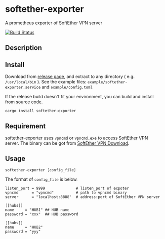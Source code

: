 # softether-exporter
A prometheus exporter of SoftEther VPN server

[![Build Status](https://travis-ci.org/dalance/softether-exporter.svg?branch=master)](https://travis-ci.org/dalance/softether-exporter)

## Description

## Install
Download from [release page](https://github.com/dalance/softether-exporter/releases/latest), and extract to any directory ( e.g. `/usr/local/bin` ).
See the example files: `example/softether-exporter.service` and `example/config.toml`

If the release build doesn't fit your environment, you can build and install from source code.

```
cargo install softether-exporter
```

## Requirement

softether-exporter uses `vpncmd` or `vpncmd.exe` to access SoftEther VPN server.
The binary can be got from [SoftEther VPN Download](http://www.softether-download.com/?product=softether).

## Usage

```
softether-exporter [config_file]
```

The format of `config_file` is below.

```
listen_port = 9999              # listen_port of expoter
vpncmd      = "vpncmd"          # path to vpncmd binary
server      = "localhost:8888"  # address:port of SoftEther VPN server

[[hubs]]
name     = "HUB1" ## HUB name
password = "xxx"  ## HUB password

[[hubs]]
name     = "HUB2"
password = "yyy"
```
